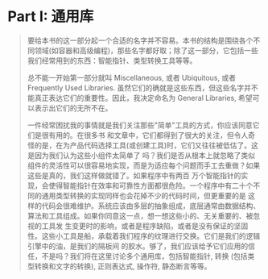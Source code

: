 # Part I: 通用库

> 要给本书的这一部分起一个合适的名字并不容易。本书的结构是围绕各个不同领域(如容器和高级编程)，那些名字都好取；除了这一部分，它包括一些我们经常用到的东西：智能指针、类型转换工具等等。
> 
> 总不能一开始第一部分就叫 Miscellaneous, 或者 Ubiquitous, 或者 Frequently Used Libraries. 虽然它们的确就是这些东西，但这些名字并不能真正表达它们的重要性。因此，我决定命名为 General Libraries, 希望可以表示出它们的无所不在。
> 
> 一件经常困扰我的事情就是我们关注那些"简单"工具的方式，你应该同意它们是很有用的。在很多书 和文章中，它们都得到了很大的关注，但令人奇怪的是，在为产品代码选择工具(或创建工具)时，它们又往往被低估了。这是因为我们认为这些小组件太简单了 吗？我们是否从根本上就忽略了类似组件的灵活性可以很容易地实现，而是为适应每个问题而手工去重做？如果这些是真的，我们这样做就错了。如果程序中有两百 万个智能指针的实现，会使得智能指针在效率和可靠性方面都很危险。一个程序中有二十个不同的通用类型转换的实现同样也会花掉不少的代码时间，但更重要的是 这样的代码会很难维护。系统应该由多层的抽象组成，底层通常由数据结构、算法和工具组成。如果你同意这一点，想一想这些小的、无关重要的、被忽视的工具发 生变更时的影响，或者是程序缺陷，或者是没有保证的坚固性。这些小工具是船，承载着我们程序的纹理进行交换。它们是我们的逻辑引擎中的油，是我们的隔板间 的胶水。够了，我们应该给予它们应用的信任，不是吗？我们将在这里讨论多个通用库，包括智能指针, 转换 (包括类型转换和文字的转换), 正则表达式, 操作符, 静态断言等等。